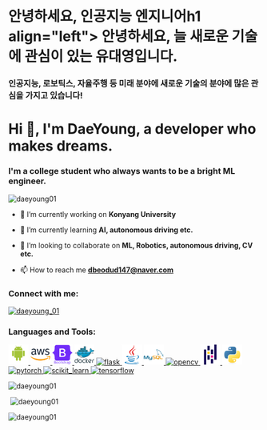 <h1 align="left"> 안녕하세요, 인공지능 엔지니어h1 align="left"> 안녕하세요, 늘 새로운 기술에 관심이 있는 유대영입니다.</h1>
<h3 align="left"> 인공지능, 로보틱스, 자율주행 등 미래 분야에 새로운 기술의 분야에 많은 관심을 가지고 있습니다! </h3>

<h1>Hi 👋, I'm DaeYoung, a developer who makes dreams.</h1>
<h3>I'm a college student who always wants to be a bright ML engineer.</h3>

<p><img src="https://komarev.com/ghpvc/?username=daeyoung01&label=Profile%20views&color=0e75b6&style=flat" alt="daeyoung01" /></p>

- 🔭 I’m currently working on **Konyang University**

- 🌱 I’m currently learning **AI, autonomous driving etc.**

- 👯 I’m looking to collaborate on **ML, Robotics, autonomous driving, CV etc.**

- 📫 How to reach me **dbeodud147@naver.com**

<h3>Connect with me:</h3>
<p>
  <a href="https://instagram.com/daeyoung_01" target="blank"><img src="https://raw.githubusercontent.com/rahuldkjain/github-profile-readme-generator/master/src/images/icons/Social/instagram.svg" alt="daeyoung_01" height="30" width="40" /></a>
</p>

<h3>Languages and Tools:</h3>
<p>
  <a href="https://developer.android.com" target="_blank" rel="noreferrer"> <img src="https://raw.githubusercontent.com/devicons/devicon/master/icons/android/android-original-wordmark.svg" alt="android" width="40" height="40"/> </a> 
  <a href="https://aws.amazon.com" target="_blank" rel="noreferrer"> <img src="https://raw.githubusercontent.com/devicons/devicon/master/icons/amazonwebservices/amazonwebservices-original-wordmark.svg" alt="aws" width="40" height="40"/> </a> 
  <a href="https://getbootstrap.com" target="_blank" rel="noreferrer"> <img src="https://raw.githubusercontent.com/devicons/devicon/master/icons/bootstrap/bootstrap-plain-wordmark.svg" alt="bootstrap" width="40" height="40"/> </a> 
  <a href="https://www.docker.com/" target="_blank" rel="noreferrer"> <img src="https://raw.githubusercontent.com/devicons/devicon/master/icons/docker/docker-original-wordmark.svg" alt="docker" width="40" height="40"/> </a> 
  <a href="https://flask.palletsprojects.com/" target="_blank" rel="noreferrer"> <img src="https://www.vectorlogo.zone/logos/pocoo_flask/pocoo_flask-icon.svg" alt="flask" width="40" height="40"/> </a> 
  <a href="https://www.java.com" target="_blank" rel="noreferrer"> <img src="https://raw.githubusercontent.com/devicons/devicon/master/icons/java/java-original.svg" alt="java" width="40" height="40"/> </a> 
  <a href="https://www.mysql.com/" target="_blank" rel="noreferrer"> <img src="https://raw.githubusercontent.com/devicons/devicon/master/icons/mysql/mysql-original-wordmark.svg" alt="mysql" width="40" height="40"/> </a> 
  <a href="https://opencv.org/" target="_blank" rel="noreferrer"> <img src="https://www.vectorlogo.zone/logos/opencv/opencv-icon.svg" alt="opencv" width="40" height="40"/> </a> 
  <a href="https://pandas.pydata.org/" target="_blank" rel="noreferrer"> <img src="https://raw.githubusercontent.com/devicons/devicon/2ae2a900d2f041da66e950e4d48052658d850630/icons/pandas/pandas-original.svg" alt="pandas" width="40" height="40"/> </a> 
  <a href="https://www.python.org" target="_blank" rel="noreferrer"> <img src="https://raw.githubusercontent.com/devicons/devicon/master/icons/python/python-original.svg" alt="python" width="40" height="40"/> </a> 
  <a href="https://pytorch.org/" target="_blank" rel="noreferrer"> <img src="https://www.vectorlogo.zone/logos/pytorch/pytorch-icon.svg" alt="pytorch" width="40" height="40"/> </a> 
  <a href="https://scikit-learn.org/" target="_blank" rel="noreferrer"> <img src="https://upload.wikimedia.org/wikipedia/commons/0/05/Scikit_learn_logo_small.svg" alt="scikit_learn" width="40" height="40"/> </a> 
  <a href="https://www.tensorflow.org" target="_blank" rel="noreferrer"> <img src="https://www.vectorlogo.zone/logos/tensorflow/tensorflow-icon.svg" alt="tensorflow" width="40" height="40"/> </a> 
</p>

<p><img src="https://github-readme-stats.vercel.app/api/top-langs?username=daeyoung01&show_icons=true&locale=en&layout=compact" alt="daeyoung01" /></p>

<p>&nbsp;<img src="https://github-readme-stats.vercel.app/api?username=daeyoung01&show_icons=true&locale=en" alt="daeyoung01" /></p>

<p><img src="https://github-readme-streak-stats.herokuapp.com/?user=daeyoung01&" alt="daeyoung01" /></p>
